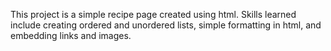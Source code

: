 This project is a simple recipe page created using html. Skills learned include creating ordered and unordered lists, simple formatting in html, and embedding links and images.